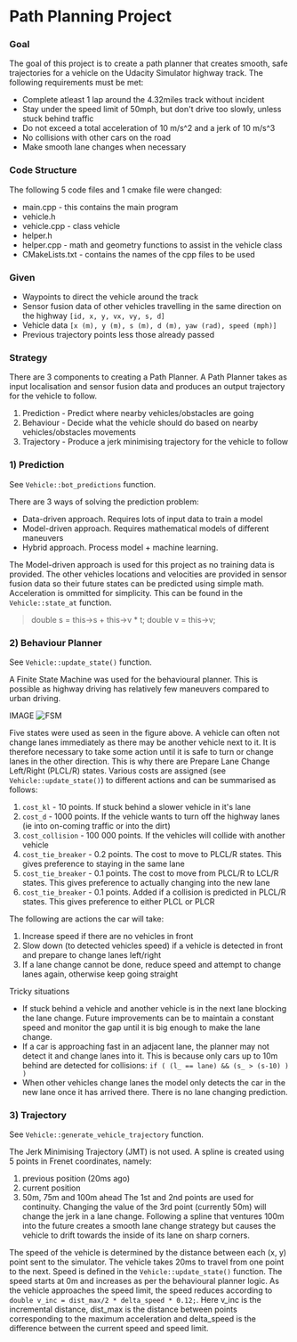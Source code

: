 # Path Planning Project

### Goal
The goal of this project is to create a path planner that creates smooth, safe trajectories for a vehicle on the Udacity Simulator highway track. The following requirements must be met:
- Complete atleast 1 lap around the 4.32miles track without incident
- Stay under the speed limit of 50mph, but don't drive too slowly, unless stuck behind traffic
- Do not exceed a total acceleration of 10 m/s^2 and a jerk of 10 m/s^3
- No collisions with other cars on the road
- Make smooth lane changes when necessary

### Code Structure
The following 5 code files and 1 cmake file were changed:
- main.cpp - this contains the main program
- vehicle.h
- vehicle.cpp - class vehicle
- helper.h
- helper.cpp - math and geometry functions to assist in the vehicle class
- CMakeLists.txt - contains the names of the cpp files to be used

### Given
- Waypoints to direct the vehicle around the track
- Sensor fusion data of other vehicles travelling in the same direction on the highway `[id, x, y, vx, vy, s, d]`
- Vehicle data `[x (m), y (m), s (m), d (m), yaw (rad), speed (mph)]`
- Previous trajectory points less those already passed

### Strategy
There are 3 components to creating a Path Planner. A Path Planner takes as input localisation and sensor fusion data and produces an output trajectory for the vehicle to follow.
1) Prediction - Predict where nearby vehicles/obstacles are going
2) Behaviour - Decide what the vehicle should do based on nearby vehicles/obstacles movements
3) Trajectory - Produce a jerk minimising trajectory for the vehicle to follow

### 1) Prediction
See `Vehicle::bot_predictions` function.

There are 3 ways of solving the prediction problem:
- Data-driven approach. Requires lots of input data to train a model
- Model-driven approach. Requires mathematical models of different maneuvers
- Hybrid approach. Process model + machine learning.

The Model-driven approach is used for this project as no training data is provided. The other vehicles locations and velocities are provided in sensor fusion data so their future states can be predicted using simple math. Acceleration is ommitted for simplicity. This can be found in the `Vehicle::state_at` function.

>   double s = this->s + this->v * t;
>   double v = this->v;

### 2) Behaviour Planner
See `Vehicle::update_state()` function.

A Finite State Machine was used for the behavioural planner. This is possible as highway driving has relatively few maneuvers compared to urban driving.

IMAGE
![FSM](https://cloud.githubusercontent.com/assets/22233694/22617144/ffc5f0d8-eac5-11e6-9b6a-35898e4cb486.png "Pre Augmentation")

Five states were used as seen in the figure above. A vehicle can often not change lanes immediately as there may be another vehicle next to it. It is therefore necessary to take some action until it is safe to turn or change lanes in the other direction. This is why there are Prepare Lane Change Left/Right (PLCL/R) states. Various costs are assigned (see `Vehicle::update_state()`) to different actions and can be summarised as follows:
1) `cost_kl` - 10 points. If stuck behind a slower vehicle in it's lane
2) `cost_d` - 1000 points. If the vehicle wants to turn off the highway lanes (ie into on-coming traffic or into the dirt)
3) `cost_collision` - 100 000 points. If the vehicles will collide with another vehicle
4) `cost_tie_breaker` - 0.2 points. The cost to move to PLCL/R states. This gives preference to staying in the same lane
5) `cost_tie_breaker` - 0.1 points. The cost to move from PLCL/R to LCL/R states. This gives preference to actually changing into the new lane
6) `cost_tie_breaker` - 0.1 points. Added if a collision is predicted in PLCL/R states. This gives preference to either PLCL or PLCR

The following are actions the car will take:
1) Increase speed if there are no vehicles in front
2) Slow down (to detected vehicles speed) if a vehicle is detected in front and prepare to change lanes left/right
3) If a lane change cannot be done, reduce speed and attempt to change lanes again, otherwise keep going straight

Tricky situations
- If stuck behind a vehicle and another vehicle is in the next lane blocking the lane change. Future improvements can be to maintain a constant speed and monitor the gap until it is big enough to make the lane change.
- If a car is approaching fast in an adjacent lane, the planner may not detect it and change lanes into it. This is because only cars up to 10m behind are detected for collisions: `if ( (l_ == lane) && (s_ > (s-10) ) )`
- When other vehicles change lanes the model only detects the car in the new lane once it has arrived there. There is no lane changing prediction.

### 3) Trajectory
See `Vehicle::generate_vehicle_trajectory` function.

The Jerk Minimising Trajectory (JMT) is not used. A spline is created using 5 points in Frenet coordinates, namely:
1) previous position (20ms ago)
2) current position
3) 50m, 75m and 100m ahead
The 1st and 2nd points are used for continuity. Changing the value of the 3rd point (currently 50m) will change the jerk in a lane change. Following a spline that ventures 100m into the future creates a smooth lane change strategy but causes the vehicle to drift towards the inside of its lane on sharp corners.

The speed of the vehicle is determined by the distance between each (x, y) point sent to the simulator. The vehicle takes 20ms to travel from one point to the next. Speed is defined in the `Vehicle::update_state()` function. The speed starts at 0m and increases as per the behavioural planner logic. As the vehicle approaches the speed limit, the speed reduces according to `double v_inc = dist_max/2 * delta_speed * 0.12;`. Here v_inc is the incremental distance, dist_max is the distance between points corresponding to the maximum acceleration and delta_speed is the difference between the current speed and speed limit.

